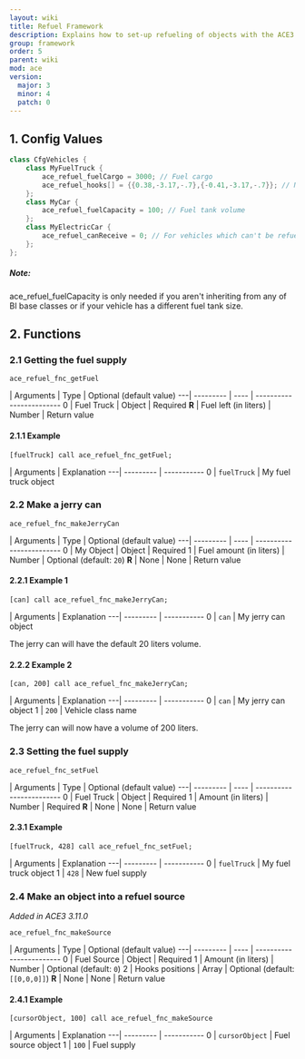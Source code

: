```yaml
---
layout: wiki
title: Refuel Framework
description: Explains how to set-up refueling of objects with the ACE3 refuel system.
group: framework
order: 5
parent: wiki
mod: ace
version:
  major: 3
  minor: 4
  patch: 0
---
```


## 1. Config Values

```cpp
class CfgVehicles {
    class MyFuelTruck {
        ace_refuel_fuelCargo = 3000; // Fuel cargo
        ace_refuel_hooks[] = {{0.38,-3.17,-.7},{-0.41,-3.17,-.7}}; // Nozzle hooks positions
    };
    class MyCar {
        ace_refuel_fuelCapacity = 100; // Fuel tank volume
    };
    class MyElectricCar {
        ace_refuel_canReceive = 0; // For vehicles which can't be refueled
    };
};
```

<div class="panel callout">
    <h5>Note:</h5>
    <p>ace_refuel_fuelCapacity is only needed if you aren't inheriting from any of BI base classes or if your vehicle has a different fuel tank size.</p>
</div>

## 2. Functions

### 2.1 Getting the fuel supply

`ace_refuel_fnc_getFuel`

   | Arguments | Type | Optional (default value)
---| --------- | ---- | ------------------------
0  | Fuel Truck | Object | Required
**R** | Fuel left (in liters) | Number | Return value

#### 2.1.1 Example

`[fuelTruck] call ace_refuel_fnc_getFuel;`

   | Arguments | Explanation
---| --------- | -----------
0  | `fuelTruck` | My fuel truck object

### 2.2 Make a jerry can

`ace_refuel_fnc_makeJerryCan`

   | Arguments | Type | Optional (default value)
---| --------- | ---- | ------------------------
0  | My Object | Object | Required
1  | Fuel amount (in liters) | Number | Optional (default: `20`)
**R** | None | None | Return value

#### 2.2.1 Example 1

`[can] call ace_refuel_fnc_makeJerryCan;`

   | Arguments | Explanation
---| --------- | -----------
0  | `can` | My jerry can object

The jerry can will have the default 20 liters volume.

#### 2.2.2 Example 2

`[can, 200] call ace_refuel_fnc_makeJerryCan;`

   | Arguments | Explanation
---| --------- | -----------
0  | `can` | My jerry can object
1  | `200` | Vehicle class name

The jerry can will now have a volume of 200 liters.

### 2.3 Setting the fuel supply

`ace_refuel_fnc_setFuel`

   | Arguments | Type | Optional (default value)
---| --------- | ---- | ------------------------
0  | Fuel Truck | Object | Required
1  | Amount (in liters) | Number | Required
**R** | None | None | Return value

#### 2.3.1 Example

`[fuelTruck, 428] call ace_refuel_fnc_setFuel;`

   | Arguments | Explanation
---| --------- | -----------
0  | `fuelTruck` | My fuel truck object
1  | `428` | New fuel supply

### 2.4 Make an object into a refuel source
*Added in ACE3 3.11.0*

`ace_refuel_fnc_makeSource`

   | Arguments | Type | Optional (default value)
---| --------- | ---- | ------------------------
0  | Fuel Source | Object | Required
1  | Amount (in liters) | Number | Optional (default: `0`)
2  | Hooks positions | Array | Optional (default: `[[0,0,0]]`)
**R** | None | None | Return value

#### 2.4.1 Example

`[cursorObject, 100] call ace_refuel_fnc_makeSource`

   | Arguments | Explanation
---| --------- | -----------
0  | `cursorObject` | Fuel source object
1  | `100` | Fuel supply
